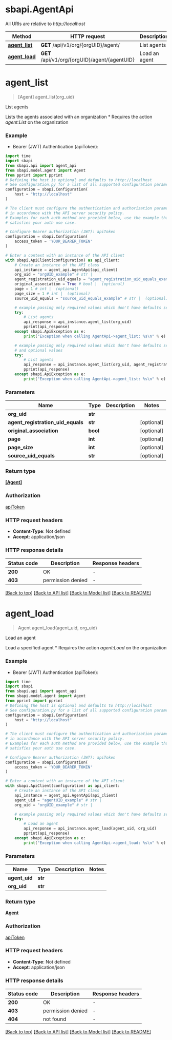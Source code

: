 # sbapi.AgentApi

All URIs are relative to *http://localhost*

Method | HTTP request | Description
------------- | ------------- | -------------
[**agent_list**](AgentApi.md#agent_list) | **GET** /api/v1/org/{orgUID}/agent/ | List agents
[**agent_load**](AgentApi.md#agent_load) | **GET** /api/v1/org/{orgUID}/agent/{agentUID} | Load an agent


# **agent_list**
> [Agent] agent_list(org_uid)

List agents

 Lists the agents associated with an organization  * Requires the action  *agent:List* on the organization  

### Example

* Bearer (JWT) Authentication (apiToken):

```python
import time
import sbapi
from sbapi.api import agent_api
from sbapi.model.agent import Agent
from pprint import pprint
# Defining the host is optional and defaults to http://localhost
# See configuration.py for a list of all supported configuration parameters.
configuration = sbapi.Configuration(
    host = "http://localhost"
)

# The client must configure the authentication and authorization parameters
# in accordance with the API server security policy.
# Examples for each auth method are provided below, use the example that
# satisfies your auth use case.

# Configure Bearer authorization (JWT): apiToken
configuration = sbapi.Configuration(
    access_token = 'YOUR_BEARER_TOKEN'
)

# Enter a context with an instance of the API client
with sbapi.ApiClient(configuration) as api_client:
    # Create an instance of the API class
    api_instance = agent_api.AgentApi(api_client)
    org_uid = "orgUID_example" # str | 
    agent_registration_uid_equals = "agent_registration_uid_equals_example" # str |  (optional)
    original_association = True # bool |  (optional)
    page = 1 # int |  (optional)
    page_size = 1 # int |  (optional)
    source_uid_equals = "source_uid_equals_example" # str |  (optional)

    # example passing only required values which don't have defaults set
    try:
        # List agents
        api_response = api_instance.agent_list(org_uid)
        pprint(api_response)
    except sbapi.ApiException as e:
        print("Exception when calling AgentApi->agent_list: %s\n" % e)

    # example passing only required values which don't have defaults set
    # and optional values
    try:
        # List agents
        api_response = api_instance.agent_list(org_uid, agent_registration_uid_equals=agent_registration_uid_equals, original_association=original_association, page=page, page_size=page_size, source_uid_equals=source_uid_equals)
        pprint(api_response)
    except sbapi.ApiException as e:
        print("Exception when calling AgentApi->agent_list: %s\n" % e)
```


### Parameters

Name | Type | Description  | Notes
------------- | ------------- | ------------- | -------------
 **org_uid** | **str**|  |
 **agent_registration_uid_equals** | **str**|  | [optional]
 **original_association** | **bool**|  | [optional]
 **page** | **int**|  | [optional]
 **page_size** | **int**|  | [optional]
 **source_uid_equals** | **str**|  | [optional]

### Return type

[**[Agent]**](Agent.md)

### Authorization

[apiToken](../README.md#apiToken)

### HTTP request headers

 - **Content-Type**: Not defined
 - **Accept**: application/json


### HTTP response details

| Status code | Description | Response headers |
|-------------|-------------|------------------|
**200** | OK |  -  |
**403** | permission denied |  -  |

[[Back to top]](#) [[Back to API list]](../README.md#documentation-for-api-endpoints) [[Back to Model list]](../README.md#documentation-for-models) [[Back to README]](../README.md)

# **agent_load**
> Agent agent_load(agent_uid, org_uid)

Load an agent

 Load a specified agent  * Requires the action  *agent:Load* on the organization  

### Example

* Bearer (JWT) Authentication (apiToken):

```python
import time
import sbapi
from sbapi.api import agent_api
from sbapi.model.agent import Agent
from pprint import pprint
# Defining the host is optional and defaults to http://localhost
# See configuration.py for a list of all supported configuration parameters.
configuration = sbapi.Configuration(
    host = "http://localhost"
)

# The client must configure the authentication and authorization parameters
# in accordance with the API server security policy.
# Examples for each auth method are provided below, use the example that
# satisfies your auth use case.

# Configure Bearer authorization (JWT): apiToken
configuration = sbapi.Configuration(
    access_token = 'YOUR_BEARER_TOKEN'
)

# Enter a context with an instance of the API client
with sbapi.ApiClient(configuration) as api_client:
    # Create an instance of the API class
    api_instance = agent_api.AgentApi(api_client)
    agent_uid = "agentUID_example" # str | 
    org_uid = "orgUID_example" # str | 

    # example passing only required values which don't have defaults set
    try:
        # Load an agent
        api_response = api_instance.agent_load(agent_uid, org_uid)
        pprint(api_response)
    except sbapi.ApiException as e:
        print("Exception when calling AgentApi->agent_load: %s\n" % e)
```


### Parameters

Name | Type | Description  | Notes
------------- | ------------- | ------------- | -------------
 **agent_uid** | **str**|  |
 **org_uid** | **str**|  |

### Return type

[**Agent**](Agent.md)

### Authorization

[apiToken](../README.md#apiToken)

### HTTP request headers

 - **Content-Type**: Not defined
 - **Accept**: application/json


### HTTP response details

| Status code | Description | Response headers |
|-------------|-------------|------------------|
**200** | OK |  -  |
**403** | permission denied |  -  |
**404** | not found |  -  |

[[Back to top]](#) [[Back to API list]](../README.md#documentation-for-api-endpoints) [[Back to Model list]](../README.md#documentation-for-models) [[Back to README]](../README.md)

